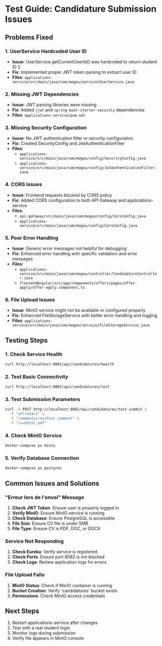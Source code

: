 # Test Guide: Candidature Submission Issues

## Problems Fixed

### 1. UserService Hardcoded User ID
- **Issue**: UserService.getCurrentUserId() was hardcoded to return student ID 2
- **Fix**: Implemented proper JWT token parsing to extract user ID
- **Files**: `applications-service/src/main/java/com/mogou/service/UserService.java`

### 2. Missing JWT Dependencies
- **Issue**: JWT parsing libraries were missing
- **Fix**: Added `jjwt` and `spring-boot-starter-security` dependencies
- **Files**: `applications-service/pom.xml`

### 3. Missing Security Configuration
- **Issue**: No JWT authentication filter or security configuration
- **Fix**: Created SecurityConfig and JwtAuthenticationFilter
- **Files**: 
  - `applications-service/src/main/java/com/mogou/config/SecurityConfig.java`
  - `applications-service/src/main/java/com/mogou/config/JwtAuthenticationFilter.java`

### 4. CORS Issues
- **Issue**: Frontend requests blocked by CORS policy
- **Fix**: Added CORS configuration to both API Gateway and applications-service
- **Files**: 
  - `api-gateway/src/main/java/com/mogou/config/CorsConfig.java`
  - `applications-service/src/main/java/com/mogou/config/CorsConfig.java`

### 5. Poor Error Handling
- **Issue**: Generic error messages not helpful for debugging
- **Fix**: Enhanced error handling with specific validation and error messages
- **Files**: 
  - `applications-service/src/main/java/com/mogou/controller/CandidatureController.java`
  - `frontendAngular/src/app/components/offers/pages/offer-apply/offer-apply.component.ts`

### 6. File Upload Issues
- **Issue**: MinIO service might not be available or configured properly
- **Fix**: Enhanced FileStorageService with better error handling and logging
- **Files**: `applications-service/src/main/java/com/mogou/service/FileStorageService.java`

## Testing Steps

### 1. Check Service Health
```bash
curl http://localhost:8082/api/candidatures/health
```

### 2. Test Basic Connectivity
```bash
curl http://localhost:8082/api/candidatures/test
```

### 3. Test Submission Parameters
```bash
curl -X POST http://localhost:8082/api/candidatures/test-submit \
  -F "offreId=1" \
  -F "commentaires=Test comment" \
  -F "cv=@test.pdf"
```

### 4. Check MinIO Service
```bash
docker-compose ps minio
```

### 5. Verify Database Connection
```bash
docker-compose ps postgres
```

## Common Issues and Solutions

### "Erreur lors de l'envoi" Message
1. **Check JWT Token**: Ensure user is properly logged in
2. **Verify MinIO**: Ensure MinIO service is running
3. **Check Database**: Ensure PostgreSQL is accessible
4. **File Size**: Ensure CV file is under 5MB
5. **File Type**: Ensure CV is PDF, DOC, or DOCX

### Service Not Responding
1. **Check Eureka**: Verify service is registered
2. **Check Ports**: Ensure port 8082 is not blocked
3. **Check Logs**: Review application logs for errors

### File Upload Fails
1. **MinIO Status**: Check if MinIO container is running
2. **Bucket Creation**: Verify 'candidatures' bucket exists
3. **Permissions**: Check MinIO access credentials

## Next Steps
1. Restart applications-service after changes
2. Test with a real student login
3. Monitor logs during submission
4. Verify file appears in MinIO console